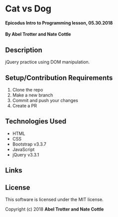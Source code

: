 # Cat vs Dog

#### Epicodus Intro to Programming lesson, 05.30.2018

#### By Abel Trotter and Nate Cottle

## Description

jQuery practice using DOM manipulation.

## Setup/Contribution Requirements

1. Clone the repo
1. Make a new branch
1. Commit and push your changes
1. Create a PR

## Technologies Used

* HTML
* CSS
* Bootstrap v3.3.7
* JavaScript
* jQuery v3.3.1

## Links


## License

This software is licensed under the MIT license.

Copyright (c) 2018 **Abel Trotter and Nate Cottle**
